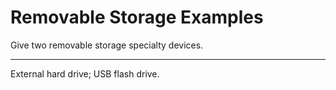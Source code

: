 # Removable Storage Examples

Give two removable storage specialty devices.

---

External hard drive; USB flash drive.